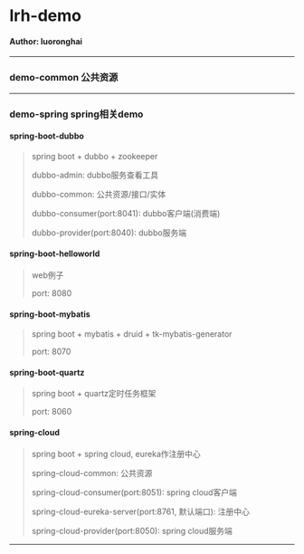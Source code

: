 # lrh-demo

#### Author: luoronghai
---------------------------------------------------

### demo-common 公共资源

---------------------------------------------------

### demo-spring spring相关demo
    
#### spring-boot-dubbo
> spring boot + dubbo + zookeeper
>
> dubbo-admin: dubbo服务查看工具
>
> dubbo-common: 公共资源/接口/实体
>
> dubbo-consumer(port:8041): dubbo客户端(消费端)
>
> dubbo-provider(port:8040): dubbo服务端
    
#### spring-boot-helloworld
> web例子
>
> port: 8080

#### spring-boot-mybatis
> spring boot + mybatis + druid + tk-mybatis-generator
>
> port: 8070
    
#### spring-boot-quartz
> spring boot + quartz定时任务框架
>
> port: 8060
   
#### spring-cloud
> spring boot + spring cloud, eureka作注册中心
>
> spring-cloud-common: 公共资源
>
> spring-cloud-consumer(port:8051): spring cloud客户端
>
> spring-cloud-eureka-server(port:8761, 默认端口): 注册中心
>
> spring-cloud-provider(port:8050): spring cloud服务端

---------------------------------------------------










